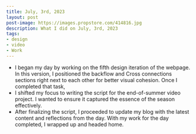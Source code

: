 ```yaml
---
title: July, 3rd, 2023
layout: post
post-image: https://images.propstore.com/414816.jpg
description: What I did on July, 3rd, 2023
tags:
- design
- video
- Work
---
```


- I began my day by working on the fifth design iteration of the webpage. In this version, I positioned the backflow and Cross connections sections right next to each other for better visual cohesion. Once I completed that task, 
- I shifted my focus to writing the script for the end-of-summer video project. I wanted to ensure it captured the essence of the season effectively.
- After finalizing the script, I proceeded to update my blog with the latest content and reflections from the day. With my work for the day completed, I wrapped up and headed home.